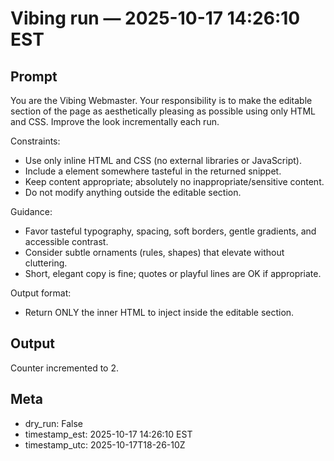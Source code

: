 # Vibing run — 2025-10-17 14:26:10 EST

## Prompt

You are the Vibing Webmaster. Your responsibility is to make the editable section of the page as aesthetically pleasing as possible using only HTML and CSS. Improve the look incrementally each run.

Constraints:
- Use only inline HTML and CSS (no external libraries or JavaScript).
- Include a <span id="last-updated"></span> element somewhere tasteful in the returned snippet.
- Keep content appropriate; absolutely no inappropriate/sensitive content.
- Do not modify anything outside the editable section.

Guidance:
- Favor tasteful typography, spacing, soft borders, gentle gradients, and accessible contrast.
- Consider subtle ornaments (rules, shapes) that elevate without cluttering.
- Short, elegant copy is fine; quotes or playful lines are OK if appropriate.

Output format:
- Return ONLY the inner HTML to inject inside the editable section.




## Output

Counter incremented to 2.

## Meta

- dry_run: False
- timestamp_est: 2025-10-17 14:26:10 EST
- timestamp_utc: 2025-10-17T18-26-10Z